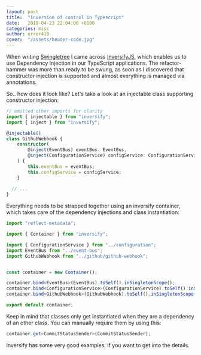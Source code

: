 ```yaml
---
layout: post
title:  "Inversion of control in Typescript"
date:   2018-04-23 22:04:00 +0100
categories: misc
author: error418
cover:  "/assets/header-code.jpg"
---
```


When writing [Swingletree][swingletree] I came across [InversifyJS][inversify], which enables us
to use Dependency Injection in our TypeScript applications. The refactor-hammer was more than ready to be swung, as soon as I discovered that constructor injection is supported and almost everything is managed via annotations.

So.. how does it look like? Let's take a look at an injectable class supporting constructor injection:

```typescript
// omitted other imports for clarity
import { injectable } from "inversify";
import { inject } from "inversify";

@injectable()
class GithubWebhook {
	constructor(
		@inject(EventBus) eventBus: EventBus,
		@inject(ConfigurationService) configService: ConfigurationService
	) {
		this.eventBus = eventBus;
		this.configService = configService;
	}
  
  // ...
}
```

Everything needs to be strapped together using an inversify container, which takes care of the dependency injections and class instantiation:

```typescript
import "reflect-metadata";

import { Container } from "inversify";

import { ConfigurationService } from "../configuration";
import EventBus from "../event-bus";
import GithubWebhook from "../github/github-webhook";


const container = new Container();

container.bind<EventBus>(EventBus).toSelf().inSingletonScope();
container.bind<ConfigurationService>(ConfigurationService).toSelf().inSingletonScope();
container.bind<GithubWebhook>(GithubWebhook).toSelf().inSingletonScope();

export default container;
```

Keep in mind that classes only get instantiated when they are a dependency of an other class. You can manually require them by using this:

```typescript
container.get<CommitStatusSender>(CommitStatusSender);
```

Inversify has some very good examples, if you want to get into the details.

[inversify]: http://inversify.io/
[swingletree]: https://github.com/error418/swingletree
